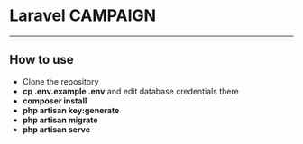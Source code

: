 # Laravel CAMPAIGN
---

## How to use

- Clone the repository
- __cp .env.example .env__ and edit database credentials there
- __composer install__
- __php artisan key:generate__
- __php artisan migrate__
- __php artisan serve__
